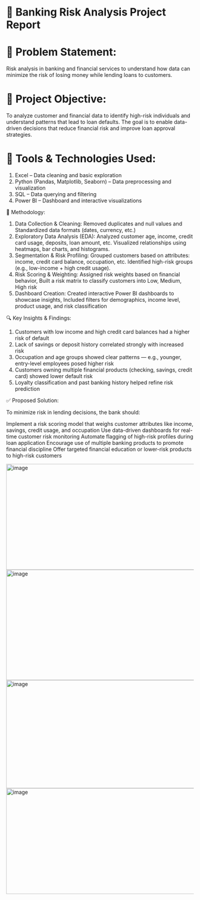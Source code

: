 # 🏦 Banking Risk Analysis Project Report

# 📌 Problem Statement:
Risk analysis in banking and financial services to understand how data can minimize the risk of losing money while lending loans to customers.

# 🎯 Project Objective:

To analyze customer and financial data to identify high-risk individuals and understand patterns that lead to loan defaults. The goal is to enable data-driven decisions that reduce financial risk and improve loan approval strategies.

# 🧰 Tools & Technologies Used:

1. Excel – Data cleaning and basic exploration
2. Python (Pandas, Matplotlib, Seaborn) – Data preprocessing and visualization
3. SQL – Data querying and filtering
4. Power BI – Dashboard and interactive visualizations

🧠 Methodology:

1. Data Collection & Cleaning: Removed duplicates and null values and Standardized data formats (dates, currency, etc.)
2. Exploratory Data Analysis (EDA): Analyzed customer age, income, credit card usage, deposits, loan amount, etc. Visualized relationships using heatmaps, bar charts, and histograms.
3. Segmentation & Risk Profiling: Grouped customers based on attributes: income, credit card balance, occupation, etc. Identified high-risk groups (e.g., low-income + high credit usage).
4. Risk Scoring & Weighting: Assigned risk weights based on financial behavior, Built a risk matrix to classify customers into Low, Medium, High risk
5. Dashboard Creation: Created interactive Power BI dashboards to showcase insights, Included filters for demographics, income level, product usage, and risk classification

🔍 Key Insights & Findings:

1. Customers with low income and high credit card balances had a higher risk of default
2. Lack of savings or deposit history correlated strongly with increased risk
3. Occupation and age groups showed clear patterns — e.g., younger, entry-level employees posed higher risk
4. Customers owning multiple financial products (checking, savings, credit card) showed lower default risk
5. Loyalty classification and past banking history helped refine risk prediction

✅ Proposed Solution:

To minimize risk in lending decisions, the bank should:

Implement a risk scoring model that weighs customer attributes like income, savings, credit usage, and occupation
Use data-driven dashboards for real-time customer risk monitoring
Automate flagging of high-risk profiles during loan application
Encourage use of multiple banking products to promote financial discipline
Offer targeted financial education or lower-risk products to high-risk customers

<img width="533" height="284" alt="image" src="https://github.com/user-attachments/assets/7c6390de-223f-444f-94fa-1cfce6295373" /> <img width="530" height="296" alt="image" src="https://github.com/user-attachments/assets/93977f6e-4c33-4f01-8f53-44259d983865" /> <img width="523" height="290" alt="image" src="https://github.com/user-attachments/assets/cc8e1458-a1eb-459f-9d6d-43305712f425" /> <img width="524" height="284" alt="image" src="https://github.com/user-attachments/assets/0fb9b79b-e16d-4451-b0a6-ed6451925823" />








